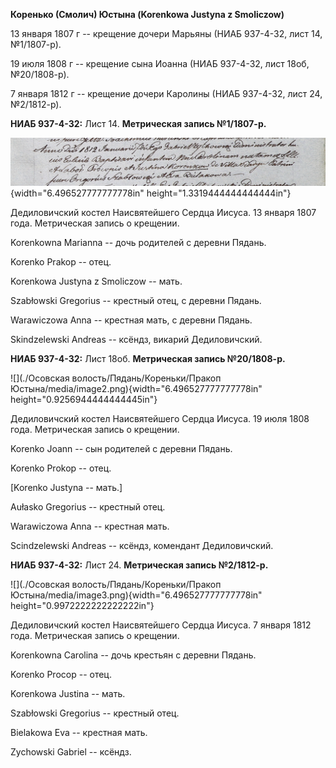 **Коренько (Смолич) Юстына (Korenkowa Justyna z Smoliczow)**

13 января 1807 г -- крещение дочери Марьяны (НИАБ 937-4-32, лист 14,
№1/1807-р).

19 июля 1808 г -- крещение сына Иоанна (НИАБ 937-4-32, лист 18об,
№20/1808-р).

7 января 1812 г -- крещение дочери Каролины (НИАБ 937-4-32, лист 24,
№2/1812-р).

**НИАБ 937-4-32:** Лист 14. **Метрическая запись №1/1807-р.**

![](./media/f3950b3fa05bc7906b654fc83ab6f5cf70086d70.png){width="6.496527777777778in"
height="1.3319444444444444in"}

Дедиловичский костел Наисвятейшего Сердца Иисуса. 13 января 1807 года.
Метрическая запись о крещении.

Korenkowna Marianna -- дочь родителей с деревни Пядань.

Korenko Prakop -- отец.

Korenkowa Justyna z Smoliczow -- мать.

Szabłowski Gregorius -- крестный отец, с деревни Пядань.

Warawiczowa Anna -- крестная мать, с деревни Пядань.

Skindzelewski Andreas -- ксёндз, викарий Дедиловичский.

**НИАБ 937-4-32:** Лист 18об. **Метрическая запись №20/1808-р.**

![](./Осовская волость/Пядань/Кореньки/Пракоп Юстына/media/image2.png){width="6.496527777777778in"
height="0.9256944444444445in"}

Дедиловичский костел Наисвятейшего Сердца Иисуса. 19 июля 1808 года.
Метрическая запись о крещении.

Korenko Joann -- сын родителей с деревни Пядань.

Korenko Prokop -- отец.

\[Korenko Justyna -- мать.\]

Aułasko Gregorius -- крестный отец.

Warawiczowa Anna -- крестная мать.

Scindzelewski Andreas -- ксёндз, комендант Дедиловичский.

**НИАБ 937-4-32:** Лист 24. **Метрическая запись №2/1812-р.**

![](./Осовская волость/Пядань/Кореньки/Пракоп Юстына/media/image3.png){width="6.496527777777778in"
height="0.9972222222222222in"}

Дедиловичский костел Наисвятейшего Сердца Иисуса. 7 января 1812 года.
Метрическая запись о крещении.

Korenkowna Carolina -- дочь крестьян с деревни Пядань.

Korenko Procop -- отец.

Korenkowa Justina -- мать.

Szabłowski Gregorius -- крестный отец.

Bielakowa Eva -- крестная мать.

Zychowski Gabriel -- ксёндз.
